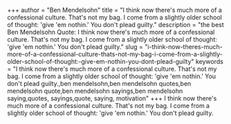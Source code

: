 +++
author = "Ben Mendelsohn"
title = "I think now there's much more of a confessional culture. That's not my bag. I come from a slightly older school of thought: 'give 'em nothin.' You don't plead guilty."
description = "the best Ben Mendelsohn Quote: I think now there's much more of a confessional culture. That's not my bag. I come from a slightly older school of thought: 'give 'em nothin.' You don't plead guilty."
slug = "i-think-now-theres-much-more-of-a-confessional-culture-thats-not-my-bag-i-come-from-a-slightly-older-school-of-thought:-give-em-nothin-you-dont-plead-guilty"
keywords = "I think now there's much more of a confessional culture. That's not my bag. I come from a slightly older school of thought: 'give 'em nothin.' You don't plead guilty.,ben mendelsohn,ben mendelsohn quotes,ben mendelsohn quote,ben mendelsohn sayings,ben mendelsohn saying,quotes, sayings,quote, saying, motivation"
+++
I think now there's much more of a confessional culture. That's not my bag. I come from a slightly older school of thought: 'give 'em nothin.' You don't plead guilty.
